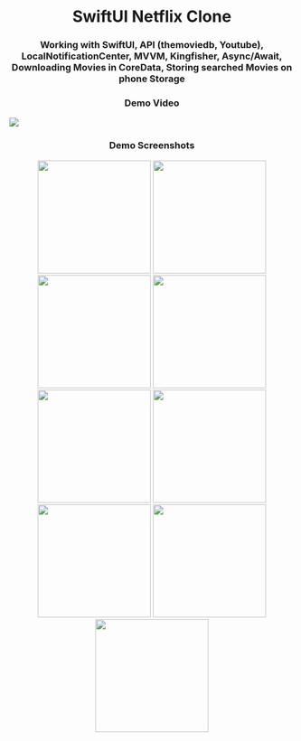 <h1 align="center">SwiftUI Netflix Clone</h1>
<h3 align="center">Working with SwiftUI, API (themoviedb, Youtube), LocalNotificationCenter, MVVM, Kingfisher, Async/Await, Downloading Movies in CoreData, Storing searched Movies on phone Storage</h3>

<h3 align="center">Demo Video</h3>

![](Netflix.gif)

<h3 align="center">Demo Screenshots</h3>

<p align="center">
  <img src="https://github.com/Increase12345/SwiftUINetflixCloneApp/assets/98255061/9f9a0280-9b7d-4247-99b6-63e8223af455" width="200" />
  <img src="https://github.com/Increase12345/SwiftUINetflixCloneApp/assets/98255061/68de614c-9161-43d6-ae38-0102103832ad" width="200" />
  <img src="https://github.com/Increase12345/SwiftUINetflixCloneApp/assets/98255061/6868f926-1dc6-4da8-8500-68b45ccb9e1e" width="200" />
  <img src="https://github.com/Increase12345/SwiftUINetflixCloneApp/assets/98255061/65d8fb32-3921-4190-bd18-5ef3810c2992" width="200" />
  <img src="https://github.com/Increase12345/SwiftUINetflixCloneApp/assets/98255061/9f93bca7-ac6e-4fb0-a75e-37f50e8dd904" width="200" />
  <img src="https://github.com/Increase12345/SwiftUINetflixCloneApp/assets/98255061/768287fd-9c33-4217-909d-3f6f2daa8520" width="200" />
  <img src="https://github.com/Increase12345/SwiftUINetflixCloneApp/assets/98255061/794e9e18-c70b-4b6b-8f18-7d8c6c7246ed" width="200" />
  <img src="https://github.com/Increase12345/SwiftUINetflixCloneApp/assets/98255061/fe6b0272-0170-40de-92d8-66efa699b284" width="200" />
  <img src="https://github.com/Increase12345/SwiftUINetflixCloneApp/assets/98255061/11d12810-919e-4aa7-b321-4e0cd86da5c4" width="200" />
</p>

